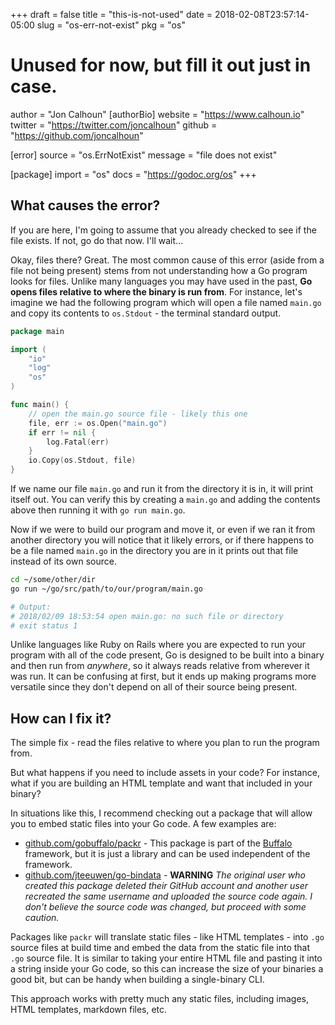 +++
draft = false
title = "this-is-not-used"
date = 2018-02-08T23:57:14-05:00
slug = "os-err-not-exist"
pkg = "os"

# Unused for now, but fill it out just in case.
author = "Jon Calhoun"
[authorBio]
website = "https://www.calhoun.io"
twitter = "https://twitter.com/joncalhoun"
github = "https://github.com/joncalhoun"

[error]
source = "os.ErrNotExist"
message = "file does not exist"

[package]
import = "os"
docs = "https://godoc.org/os"
+++

## What causes the error?

If you are here, I'm going to assume that you already checked to see if the file exists. If not, go do that now. I'll wait...

Okay, files there? Great. The most common cause of this error (aside from a file not being present) stems from not understanding how a Go program looks for files. Unlike many languages you may have used in the past, **Go opens files relative to where the binary is run from**. For instance, let's imagine we had the following program which will open a file named `main.go` and copy its contents to `os.Stdout` - the terminal standard output.

```go
package main

import (
	"io"
	"log"
	"os"
)

func main() {
	// open the main.go source file - likely this one
	file, err := os.Open("main.go")
	if err != nil {
		log.Fatal(err)
	}
	io.Copy(os.Stdout, file)
}
```

If we name our file `main.go` and run it from the directory it is in, it will print itself out. You can verify this by creating a `main.go` and adding the contents above then running it with `go run main.go`.

Now if we were to build our program and move it, or even if we ran it from another directory you will notice that it likely errors, or if there happens to be a file named `main.go` in the directory you are in it prints out that file instead of its own source.

```bash
cd ~/some/other/dir
go run ~/go/src/path/to/our/program/main.go

# Output:
# 2018/02/09 18:53:54 open main.go: no such file or directory
# exit status 1
```

Unlike languages like Ruby on Rails where you are expected to run your program with all of the code present, Go is designed to be built into a binary and then run from *anywhere*, so it always reads relative from wherever it was run. It can be confusing at first, but it ends up making programs more versatile since they don't depend on all of their source being present.


## How can I fix it?

The simple fix - read the files relative to where you plan to run the program from.

But what happens if you need to include assets in your code? For instance, what if you are building an HTML template and want that included in your binary?

In situations like this, I recommend checking out a package that will allow you to embed static files into your Go code. A few examples are:

- [github.com/gobuffalo/packr](https://github.com/gobuffalo/packr) - This package is part of the [Buffalo](https://gobuffalo.io/) framework, but it is just a library and can be used independent of the framework.
- [github.com/jteeuwen/go-bindata](https://github.com/jteeuwen/go-bindata) - **WARNING** *The original user who created this package deleted their GitHub account and another user recreated the same username and uploaded the source code again. I don't believe the source code was changed, but proceed with some caution.*

Packages like `packr` will translate static files - like HTML templates - into `.go` source files at build time and embed the data from the static file into that `.go` source file. It is similar to taking your entire HTML file and pasting it into a string inside your Go code, so this can increase the size of your binaries a good bit, but can be handy when building a single-binary CLI.

This approach works with pretty much any static files, including images, HTML templates, markdown files, etc.

